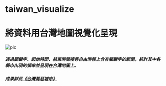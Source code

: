 # taiwan_visualize
# 將資料用台灣地圖視覺化呈現
![pic](https://cdn-images-1.medium.com/max/1000/1*gNxM9NQGf_oM-3nKfIsLGA.png)


##### 透過關鍵字、起始時間、結束時間搜尋自由時報上含有關鍵字的新聞，統計其中各縣市出現的頻率並呈現在台灣地圖上。
##### 成果詳見[《台灣萬惡城市》](https://medium.com/@genius_peach_oyster_117/%E5%8F%B0%E7%81%A3%E8%90%AC%E6%83%A1%E5%9F%8E%E5%B8%82-6c3d7355930b)
